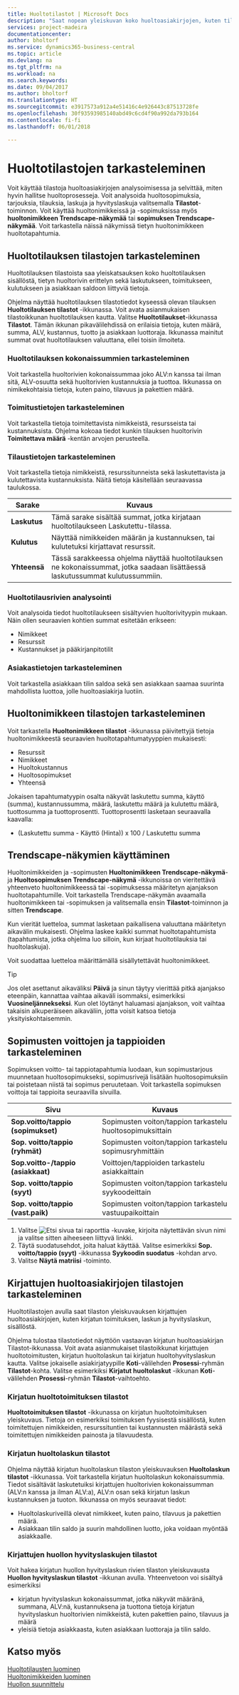 ```yaml
---
title: Huoltotilastot | Microsoft Docs
description: "Saat nopean yleiskuvan koko huoltoasiakirjojen, kuten tilausten, tarjousten, laskujen tai hyvityslaskujen sisällöstä, tietyn huoltorivin tiedoista ja huoltonimikkeistä."
services: project-madeira
documentationcenter: 
author: bholtorf
ms.service: dynamics365-business-central
ms.topic: article
ms.devlang: na
ms.tgt_pltfrm: na
ms.workload: na
ms.search.keywords: 
ms.date: 09/04/2017
ms.author: bholtorf
ms.translationtype: HT
ms.sourcegitcommit: e3917573a912a4e51416c4e926443c87513728fe
ms.openlocfilehash: 30f93593985140abd49c6cd4f90a992da793b164
ms.contentlocale: fi-fi
ms.lasthandoff: 06/01/2018

---
```


# <a name="viewing-service-statistics"></a>Huoltotilastojen tarkasteleminen
Voit käyttää tilastoja huoltoasiakirjojen analysoimisessa ja selvittää, miten hyvin hallitse huoltoprosesseja. Voit analysoida huoltosopimuksia, tarjouksia, tilauksia, laskuja ja hyvityslaskuja valitsemalla **Tilastot**-toiminnon. Voit käyttää huoltonimikkeissä ja -sopimuksissa myös **huoltonimikkeen Trendscape-näkymää** tai **sopimuksen Trendscape-näkymää**. Voit tarkastella näissä näkymissä tietyn huoltonimikkeen huoltotapahtumia.   

## <a name="viewing-statistics-for-service-orders"></a>Huoltotilauksen tilastojen tarkasteleminen
Huoltotilauksen tilastoista saa yleiskatsauksen koko huoltotilauksen sisällöstä, tietyn huoltorivin erittelyn sekä laskutukseen, toimitukseen, kulutukseen ja asiakkaan saldoon liittyviä tietoja.  

Ohjelma näyttää huoltotilauksen tilastotiedot kyseessä olevan tilauksen **Huoltotilauksen tilastot** -ikkunassa. Voit avata asianmukaisen tilastoikkunan huoltotilauksen kautta. Valitse **Huoltotilaukset**-ikkunassa **Tilastot**. Tämän ikkunan pikavälilehdissä on erilaisia tietoja, kuten määrä, summa, ALV, kustannus, tuotto ja asiakkaan luottoraja. Ikkunassa mainitut summat ovat huoltotilauksen valuuttana, ellei toisin ilmoiteta.  

### <a name="view-totals-for-a-service-order"></a>Huoltotilauksen kokonaissummien tarkasteleminen  
Voit tarkastella huoltorivien kokonaissummaa joko ALV:n kanssa tai ilman sitä, ALV-osuutta sekä huoltorivien kustannuksia ja tuottoa. Ikkunassa on nimikekohtaisia tietoja, kuten paino, tilavuus ja pakettien määrä.  

### <a name="view-shipping-information"></a>Toimitustietojen tarkasteleminen  
Voit tarkastella tietoja toimitettavista nimikkeistä, resursseista tai kustannuksista. Ohjelma kokoaa tiedot kunkin tilauksen huoltorivin **Toimitettava määrä** -kentän arvojen perusteella.  

### <a name="view-order-details"></a>Tilaustietojen tarkasteleminen  
Voit tarkastella tietoja nimikkeistä, resurssitunneista sekä laskutettavista ja kulutettavista kustannuksista. Näitä tietoja käsitellään seuraavassa taulukossa.  

|Sarake | Kuvaus|  
|------------|---------------------------------------|  
|**Laskutus**|Tämä sarake sisältää summat, jotka kirjataan huoltotilaukseen Laskutettu-tilassa.|  
|**Kulutus**|Näyttää nimikkeiden määrän ja kustannuksen, tai kulutetuksi kirjattavat resurssit.|  
|**Yhteensä**|Tässä sarakkeessa ohjelma näyttää huoltotilauksen ne kokonaissummat, jotka saadaan lisättäessä laskutussummat kulutussummiin.|  

### <a name="analyze-service-order-lines"></a>Huoltotilausrivien analysointi  
Voit analysoida tiedot huoltotilaukseen sisältyvien huoltorivityypin mukaan. Näin ollen seuraavien kohtien summat esitetään erikseen:  

* Nimikkeet  
* Resurssit  
* Kustannukset ja pääkirjanpitotilit  

### <a name="view-customer-information"></a>Asiakastietojen tarkasteleminen  
Voit tarkastella asiakkaan tilin saldoa sekä sen asiakkaan saamaa suurinta mahdollista luottoa, jolle huoltoasiakirja luotiin.

## <a name="viewing-service-item-statistics"></a>Huoltonimikkeen tilastojen tarkasteleminen
Voit tarkastella **Huoltonimikkeen tilastot** -ikkunassa päivitettyjä tietoja huoltonimikkeestä seuraavien huoltotapahtumatyyppien mukaisesti:  

* Resurssit  
* Nimikkeet  
* Huoltokustannus  
* Huoltosopimukset  
* Yhteensä  

Jokaisen tapahtumatyypin osalta näkyvät laskutettu summa, käyttö (summa), kustannussumma, määrä, laskutettu määrä ja kulutettu määrä, tuottosumma ja tuottoprosentti. Tuottoprosentti lasketaan seuraavalla kaavalla:  

* (Laskutettu summa - Käyttö (Hinta)) x 100 / Laskutettu summa  

## <a name="using-trendscapes"></a>Trendscape-näkymien käyttäminen
Huoltonimikkeiden ja -sopimusten **Huoltonimikkeen Trendscape-näkymä**- ja **Huoltosopimuksen Trendscape-näkymä** -ikkunoissa on vieritettävä yhteenveto huoltonimikkeessä tai -sopimuksessa määritetyn ajanjakson huoltotapahtumille. Voit tarkastella Trendscape-näkymän avaamalla huoltonimikkeen tai -sopimuksen ja valitsemalla ensin **Tilastot**-toiminnon ja sitten **Trendscape**.

Kun vierität luetteloa, summat lasketaan paikallisena valuuttana määritetyn aikavälin mukaisesti. Ohjelma laskee kaikki summat huoltotapahtumista (tapahtumista, jotka ohjelma luo silloin, kun kirjaat huoltotilauksia tai huoltolaskuja).

Voit suodattaa luetteloa määrittämällä sisällytettävät huoltonimikkeet.  

> [!Tip]  
>  Jos olet asettanut aikaväliksi  **Päivä** ja sinun täytyy vierittää pitkä ajanjakso eteenpäin, kannattaa vaihtaa aikaväli isommaksi, esimerkiksi  **Vuosineljännekseksi**. Kun olet löytänyt haluamasi ajanjakson, voit vaihtaa takaisin alkuperäiseen aikaväliin, jotta voisit katsoa tietoja yksityiskohtaisemmin.   

## <a name="viewing-gains-and-losses-on-contracts"></a>Sopimusten voittojen ja tappioiden tarkasteleminen  
Sopimuksen voitto- tai tappiotapahtumia luodaan, kun sopimustarjous muunnetaan huoltosopimukseksi, sopimusrivejä lisätään huoltosopimuksiin tai poistetaan niistä tai sopimus peruutetaan. Voit tarkastella sopimuksen voittoja tai tappioita seuraavilla sivuilla.  

|Sivu | Kuvaus|  
|----------------|---------------------------------------|  
|**Sop.voitto/tappio (sopimukset)**|Sopimusten voiton/tappion tarkastelu huoltosopimuksittain |  
|**Sop. voitto/tappio (ryhmät)**|Sopimusten voiton/tappion tarkastelu sopimusryhmittäin|  
|**Sop.voitto-/tappio (asiakkaat)**|Voittojen/tappioiden tarkastelu asiakkaittain|  
|**Sop. voitto/tappio (syyt)**|Sopimusten voiton/tappion tarkastelu syykoodeittain|  
|**Sop. voitto/tappio (vast.paik)**|Sopimusten voiton/tappion tarkastelu vastuupaikoittain|  

1. Valitse ![Etsi sivua tai raporttia](media/ui-search/search_small.png "Etsi sivua tai raporttia -kuvake") -kuvake, kirjoita näytettävän sivun nimi ja valitse sitten aiheeseen liittyvä linkki.  
2. Täytä suodatusehdot, joita haluat käyttää. Valitse esimerkiksi **Sop. voitto/tappio (syyt)** -ikkunassa **Syykoodin suodatus** -kohdan arvo.  
3. Valitse **Näytä matriisi** -toiminto.

## <a name="viewing-statistics-for-posted-service-documents"></a>Kirjattujen huoltoasiakirjojen tilastojen tarkasteleminen
Huoltotilastojen avulla saat tilaston yleiskuvauksen kirjattujen huoltoasiakirjojen, kuten kirjatun toimituksen, laskun ja hyvityslaskun, sisällöstä.  

Ohjelma tulostaa tilastotiedot näyttöön vastaavan kirjatun huoltoasiakirjan Tilastot-ikkunassa. Voit avata asianmukaiset tilastoikkunat kirjattujen huoltotoimitusten, kirjatun huoltolaskun tai kirjatun huoltohyvityslaskun kautta. Valitse jokaiselle asiakirjatyypille **Koti**-välilehden **Prosessi**-ryhmän **Tilastot**-kohta. Valitse esimerkiksi **Kirjatut huoltolaskut** -ikkunan **Koti**-välilehden **Prosessi**-ryhmän **Tilastot**-vaihtoehto.  

### <a name="posted-service-shipment-statistics"></a>Kirjatun huoltotoimituksen tilastot  
**Huoltotoimituksen tilastot** -ikkunassa on kirjatun huoltotoimituksen yleiskuvaus. Tietoja on esimerkiksi toimituksen fyysisestä sisällöstä, kuten toimitettujen nimikkeiden, resurssituntien tai kustannusten määrästä sekä toimitettujen nimikkeiden painosta ja tilavuudesta.  

### <a name="posted-service-invoice-statistics"></a>Kirjatun huoltolaskun tilastot  
Ohjelma näyttää kirjatun huoltolaskun tilaston yleiskuvauksen **Huoltolaskun tilastot** -ikkunassa. Voit tarkastella kirjatun huoltolaskun kokonaissummia. Tiedot sisältävät laskutetuiksi kirjattujen huoltorivien kokonaissumman (ALV:n kanssa ja ilman ALV:a), ALV:n osan sekä kirjatun laskun kustannuksen ja tuoton. Ikkunassa on myös seuraavat tiedot:  

* Huoltolaskuriveillä olevat nimikkeet, kuten paino, tilavuus ja pakettien määrä.  
* Asiakkaan tilin saldo ja suurin mahdollinen luotto, joka voidaan myöntää asiakkaalle.  

### <a name="posted-service-credit-memo-statistics"></a>Kirjattujen huollon hyvityslaskujen tilastot  
Voit hakea kirjatun huollon hyvityslaskun rivien tilaston yleiskuvausta **Huollon hyvityslaskun tilastot** -ikkunan avulla. Yhteenvetoon voi sisältyä esimerkiksi

* kirjatun hyvityslaskun kokonaissummat, jotka näkyvät määränä, summana, ALV:nä, kustannuksena ja tuottona tietoja kirjatun hyvityslaskun huoltorivien nimikkeistä, kuten pakettien paino, tilavuus ja määrä  
* yleisiä tietoja asiakkaasta, kuten asiakkaan luottoraja ja tilin saldo.  

## <a name="see-also"></a>Katso myös  
[Huoltotilausten luominen](service-how-to-create-service-orders.md)   
[Huoltonimikkeiden luominen](service-how-to-create-service-items.md)   
[Huollon suunnittelu](service-plan-service.md)  

